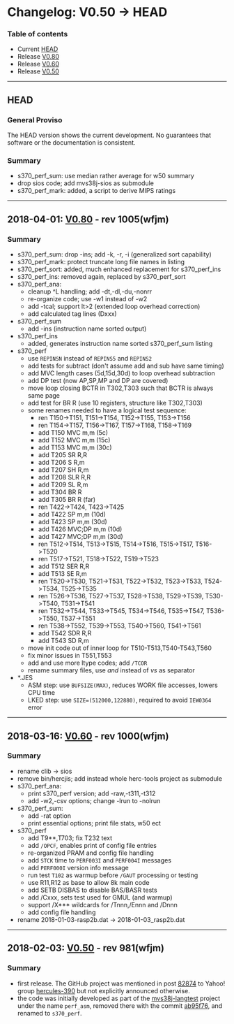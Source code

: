 # Changelog: V0.50 -> HEAD

### Table of contents
- Current [HEAD](#user-content-head)
- Release [V0.80](#user-content-V0.80)
- Release [V0.60](#user-content-V0.60)
- Release [V0.50](#user-content-V0.50)

<!-- --------------------------------------------------------------------- -->
---
## HEAD <a name="head"></a>
### General Proviso
The HEAD version shows the current development. No guarantees that software or
the documentation is consistent.

### Summary
- s370_perf_sum: use median rather average for w50 summary
- drop sios code; add mvs38j-sios as submodule
- s370_perf_mark: added, a script to derive MIPS ratings

<!-- --------------------------------------------------------------------- -->
---
## 2018-04-01: [V0.80](https://github.com/wfjm/s370-perf/releases/tag/V0.80) - rev 1005(wfjm) <a name="V0.80"></a>

### Summary
- s370_perf_sum: drop -ins; add -k, -r, -i (generalized sort capability)
- s370_perf_mark: protect truncate long file names in listing
- s370_perf_sort: added, much enhanced replacement for s370_perf_ins
- s370_perf_ins: removed again, replaced by s370_perf_sort
- s370_perf_ana:
  - cleanup ^L handling; add -dt,-dl,-du,-nonrr
  - re-organize code; use -w1 instead of -w2
  - add -tcal; support lt>2 (extended loop overhead correction)
  - add calculated tag lines (Dxxx)
- s370_perf_sum
  - add -ins (instruction name sorted output)
- s370_perf_ins
  - added, generates instruction name sorted s370_perf_sum listing
- s370_perf
  - use `REPINSN` instead of `REPINS5` and `REPINS2`
  - add tests for subtract (don't assume add and sub have same timing)
  - add MVC length cases (5d,15d,30d) to loop overhead subtraction
  - add DP test (now AP,SP,MP and DP are covered)
  - move loop closing BCTR in T302,T303 such that BCTR is always same page
  - add test for BR R (use 10 registers, structure like T302,T303)
  - some renames needed to have a logical test sequence:
    - ren T150->T151, T151->T154, T152->T155, T153->T156
    - ren T154->T157, T156->T167, T157->T168, T158->T169
    - add T150  MVC m,m (5c)
    - add T152  MVC m,m (15c)
    - add T153  MVC m,m (30c)
    - add T205  SR R,R
    - add T206  S R,m
    - add T207  SH R,m
    - add T208  SLR R,R
    - add T209  SL R,m
    - add T304  BR R
    - add T305  BR R (far)
    - ren T422->T424, T423->T425
    - add T422  SP m,m (10d)
    - add T423  SP m,m (30d)
    - add T426  MVC;DP m,m (10d)
    - add T427  MVC;DP m,m (30d)
    - ren T512->T514, T513->T515, T514->T516, T515->T517, T516->T520
    - ren T517->T521, T518->T522, T519->T523
    - add T512  SER R,R
    - add T513  SE R,m
    - ren T520->T530, T521->T531, T522->T532, T523->T533, T524->T534, T525->T535
    - ren T526->T536, T527->T537, T528->T538, T529->T539, T530->T540, T531->T541
    - ren T532->T544, T533->T545, T534->T546, T535->T547, T536->T550, T537->T551
    - ren T538->T552, T539->T553, T540->T560, T541->T561
    - add T542  SDR R,R
    - add T543  SD R,m
  - move init code out of inner loop for T510-T513,T540-T543,T560
  - fix minor issues in T551,T553
  - add and use more ltype codes; add `/TCOR`
  - rename summary files, use _and_ instead of _vs_ as separator
- *.JES
  - ASM step:  use `BUFSIZE(MAX)`, reduces WORK file accesses, lowers CPU time
  - LKED step: use `SIZE=(512000,122880)`, required to avoid `IEW0364` error

<!-- --------------------------------------------------------------------- -->
---
## 2018-03-16: [V0.60](https://github.com/wfjm/s370-perf/releases/tag/V0.60) - rev 1000(wfjm) <a name="V0.60"></a>

### Summary
- rename clib -> sios
- remove bin/hercjis; add instead whole herc-tools project as submodule
- s370_perf_ana:
  - print s370_perf version; add -raw,-t311,-t312
  - add -w2,-csv options; change -lrun to -nolrun
- s370_perf_sum:
  - add -rat option
  - print essential options; print file stats, w50 ect
- s370_perf
  - add T9**,T703; fix T232 text
  - add `/OPCF`, enables print of config file entries
  - re-organized PRAM and config file handling
  - add `STCK` time to `PERF003I` and `PERF004I` messages
  - add `PERF000I` version info message
  - run test `T102` as warmup before `/GAUT` processing or testing
  - use R11,R12 as base to allow 8k  main code
  - add SETB DISBAS to disable BAS/BASR tests
  - add /Cxxx, sets test used for GMUL (and warmup)
  - support /X*** wildcards for /Tnnn,/Ennn and /Dnnn
  - add config file handling
- rename 2018-01-03-rasp2b.dat -> 2018-01-03_rasp2b.dat

<!-- --------------------------------------------------------------------- -->
---
## 2018-02-03: [V0.50](https://github.com/wfjm/s370-perf/releases/tag/V0.50) - rev 981(wfjm) <a name="V0.50"></a>

### Summary
- first release. The GitHub project was mentioned in post [82874](https://groups.yahoo.com/neo/groups/hercules-390/conversations/topics/82874) to Yahoo! group [hercules-390](https://groups.yahoo.com/neo/groups/hercules-390/info) but not explicitly announced otherwise.
- the code was initially developed as part of the [mvs38j-langtest](https://github.com/wfjm/mvs38j-langtest) project under the name `perf_asm`, removed there with the commit [ab95f76](https://github.com/wfjm/mvs38j-langtest/commit/ab95f765f6a6b3979d79ab8f07d69b128911357a), and renamed to `s370_perf`.

